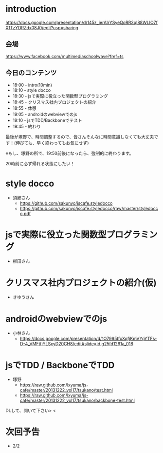 # introduction

https://docs.google.com/presentation/d/145z_ierAIrYSyeQoRR3ql88WLIO7fX1TzYDRZdx08J0/edit?usp=sharing

## 会場

https://www.facebook.com/multimediaschoolwave?fref=ts

## 今日のコンテンツ

- 18:00 - intro(10min)
- 18:10 - style docco
- 18:30 - jsで実際に役立った関数型プログラミング
- 18:45 - クリスマス社内プロジェクトの紹介
- 18:55 - 休憩
- 19:05 - androidのwebviewでのjs
- 19:10 - jsでTDD/Backboneでテスト
- 19:45 - 終わり

最後が塚野で、時間調整するので、皆さんそんなに時間意識しなくても大丈夫です！(伸びても、早く終わってもお気にせず)

※もし、塚野の所で、19:50前後になったら、強制的に終わります。

20時前に必ず帰れる状態にしたい！


# style docco

- 須郷さん
  - https://github.com/sakunyo/jscafe.styledocco
  - https://github.com/sakunyo/jscafe.styledocco/raw/master/styledocco.pdf

# jsで実際に役立った関数型プログラミング

- 柳田さん

# クリスマス社内プロジェクトの紹介(仮)

- きゆうさん

# androidのwebviewでのjs

- 小林さん
  - https://docs.google.com/presentation/d/1O7995tfxXqfjKmVYpYTFs-D-4_VMFtfiYLSxyD20CH8/edit#slide=id.g25fd1261a_018

# jsでTDD / BackboneでTDD

- 塚野
  - https://raw.github.com/lxyuma/js-cafe/master/20131222_vol17/tsukano/test.html
  - https://raw.github.com/lxyuma/js-cafe/master/20131222_vol17/tsukano/backbone-test.html

DLして、開いて下さい> <

# 次回予告

- 2/2

